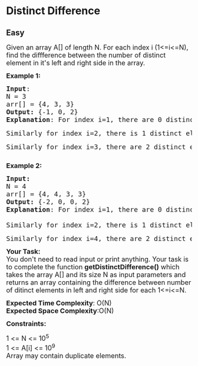 # Distinct Difference
## Easy
<div class="problems_problem_content__Xm_eO"><p><span style="font-size:18px">Given an array A[] of length N. For each index i (1&lt;=i&lt;=N), find the diffference between the number of distinct element in it's left and right side in the array.&nbsp;</span></p>

<p><span style="font-size:18px"><strong>Example 1:</strong></span></p>

<pre style="position: relative;"><span style="font-size:18px"><strong>Input</strong>:
N = 3
arr[] = {4, 3, 3}
<strong>Output:</strong> {-1, 0, 2}
<strong>Explanation</strong>: For index i=1, there are 0 distinct element in the left side of it, and 1 distinct element(3) in it's right side. So difference is 0-1 = -1. </span>

<span style="font-size:18px">Similarly for index i=2, there is 1 distinct element (4) in left side of it, and 1 distinct element(3) in it's right side. So difference is 1-1 = 0.</span>

<span style="font-size:18px">Similarly for index i=3, there are 2 distinct elements (4 and 3) in left side of it, and 0 distinct elements in it's left side. So difference is 2-0 = 2.</span>

<div class="open_grepper_editor" title="Edit &amp; Save To Grepper"></div></pre>

<p><span style="font-size:18px"><strong>Example 2:</strong></span></p>

<pre style="position: relative;"><span style="font-size:18px"><strong>Input:</strong>
N = 4
arr[] = {4, 4, 3, 3}
<strong>Output: </strong>{-2, 0, 0, 2}
<strong>Explanation</strong>: For index i=1, there are 0 distinct element in the left side of it, and 2 distinct element(4 and 3) in it's right side. So difference is 0-2 = -2.

</span><span style="font-size:18px">Similarly for index i=2, there is 1 distinct element (4) in left side of it, and 1 distinct element(3) in it's right side. So difference is 1-1 = 0.</span>

<span style="font-size:18px">Similarly for index i=4, there are 2 distinct elements (4 and 3) in left side of it, and 0 distinct element in it's right side. So difference is 2-0 = 2.</span><div class="open_grepper_editor" title="Edit &amp; Save To Grepper"></div></pre>

<p><span style="font-size:18px"><strong>Your Task:&nbsp; </strong><br>
You don't need to read input or print anything. Your task is to complete the function <strong>getDistinctDifference()</strong> which takes the array A[] and its size N as input parameters and returns an array containing the difference between number of ditinct elements in left and right side for each 1&lt;=i&lt;=N.</span></p>

<p><span style="font-size:18px"><strong>Expected Time Complexity</strong>: O(N)</span><br>
<span style="font-size:18px"><strong>Expected Space Complexity</strong>:O(N)</span></p>

<p><span style="font-size:18px"><strong>Constraints:</strong></span></p>

<p><span style="font-size:18px">1 &lt;= N &lt;= 10<sup>5</sup><br>
1 &lt;= A[i] &lt;= 10<sup>9</sup><br>
Array may contain duplicate elements.</span></p>
</div>